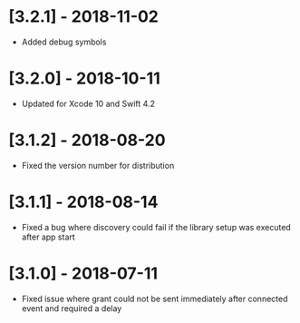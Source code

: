 # [3.2.1] - 2018-11-02

- Added debug symbols

# [3.2.0] - 2018-10-11

- Updated for Xcode 10 and Swift 4.2

# [3.1.2] - 2018-08-20

- Fixed the version number for distribution 

# [3.1.1] - 2018-08-14

- Fixed a bug where discovery could fail if the library setup was executed after app start

# [3.1.0] - 2018-07-11

- Fixed issue where grant could not be sent immediately after connected event and required a delay

